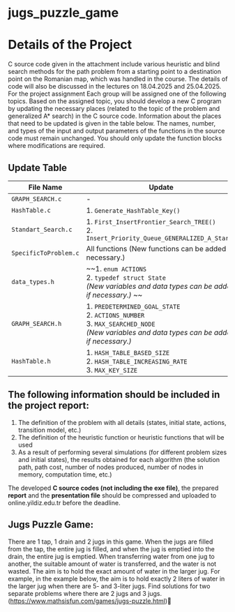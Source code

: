 # jugs_puzzle_game
# Details of the Project

C source code given in the attachment include various heuristic and blind search methods for the path problem from a starting point to a destination point on the Romanian map, which was handled in the course. The details of code will also be discussed in the lectures on 18.04.2025 and 25.04.2025. For the project assignment Each group will be assigned one of the following topics. Based on the assigned topic, you should develop a new C program by updating the necessary places (related to the topic of the problem and generalized A* search) in the C source code. Information about the places that need to be updated is given in the table below. The names, number, and types of the input and output parameters of the functions in the source code must remain unchanged. You should only update the function blocks where modifications are required.

## Update Table

| File Name             | Update                                                                                                                               |
| --------------------- | ------------------------------------------------------------------------------------------------------------------------------------ |
| `GRAPH_SEARCH.c`      | -                                                                                                                                    |
| `HashTable.c`         | 1. `Generate_HashTable_Key()`                                                                                                        |
| `Standart_Search.c`   | 1. `First_InsertFrontier_Search_TREE()` <br> 2. `Insert_Priority_Queue_GENERALIZED_A_Star()`                                            |
| `SpecificToProblem.c` | All functions (New functions can be added if necessary.)                                                                          |
| `data_types.h`        | ~~1. `enum ACTIONS` <br> 2. `typedef struct State` <br> *(New variables and data types can be added if necessary.)* ~~                      | ~~-~~
| `GRAPH_SEARCH.h`      | 1. `PREDETERMINED_GOAL_STATE` <br> 2. `ACTIONS_NUMBER` <br> 3. `MAX_SEARCHED_NODE` <br> *(New variables and data types can be added if necessary.)* |
| `HashTable.h`         | 1. `HASH_TABLE_BASED_SIZE` <br> 2. `HASH_TABLE_INCREASING_RATE` <br> 3. `MAX_KEY_SIZE`                                                |

## The following information should be included in the project report:

1.  The definition of the problem with all details (states, initial state, actions, transition model, etc.)
2.  The definition of the heuristic function or heuristic functions that will be used
3.  As a result of performing several simulations (for different problem sizes and initial states), the results obtained for each algorithm (the solution path, path cost, number of nodes produced, number of nodes in memory, computation time, etc.)


The developed **C source codes (not including the exe file)**, the prepared **report** and the **presentation file** should be compressed and uploaded to online.yildiz.edu.tr before the deadline.

## Jugs Puzzle Game:

There are 1 tap, 1 drain and 2 jugs in this game. When the jugs are filled
from the tap, the entire jug is filled, and when the jug is emptied into the drain, the entire jug is
emptied. When transferring water from one jug to another, the suitable amount of water is
transferred, and the water is not wasted. The aim is to hold the exact amount of water in the
larger jug. For example, in the example below, the aim is to hold exactly 2 liters of water in the
larger jug when there are 5- and 3-liter jugs. Find solutions for two separate problems where
there are 2 jugs and 3 jugs.
(https://www.mathsisfun.com/games/jugs-puzzle.html)
